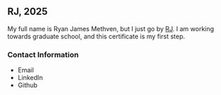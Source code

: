 ## RJ, 2025
My full name is Ryan James Methven, but I just go by [RJ](https://ryme1295real.com). I am working towards graduate school, and this certificate is my first step. 

### Contact Information 
* Email
* LinkedIn
* Github
